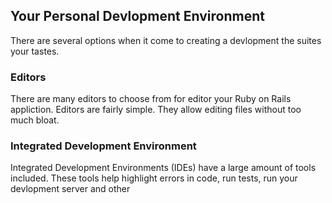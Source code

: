 ## Your Personal Devlopment Environment
There are several options when it come to creating a devlopment the suites your tastes.

### Editors
There are many editors to choose from for editor your Ruby on Rails appliction. Editors are fairly simple. They allow editing files without too much bloat. 

### Integrated Development Environment
Integrated Development Environments (IDEs) have a large amount of tools included. These tools help highlight errors in code, run tests, run your devlopment server and other 

